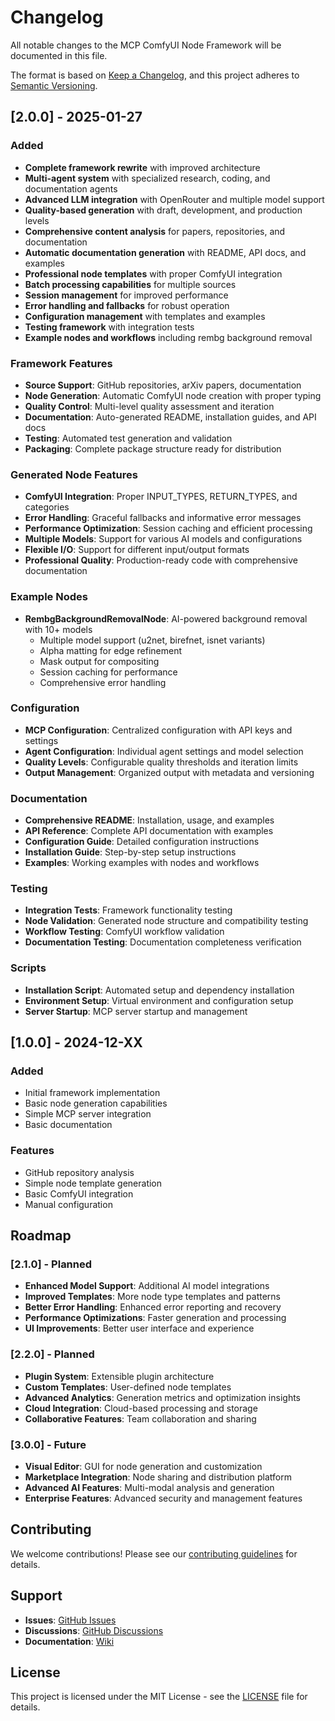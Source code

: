 # Changelog

All notable changes to the MCP ComfyUI Node Framework will be documented in this file.

The format is based on [Keep a Changelog](https://keepachangelog.com/en/1.0.0/),
and this project adheres to [Semantic Versioning](https://semver.org/spec/v2.0.0.html).

## [2.0.0] - 2025-01-27

### Added
- **Complete framework rewrite** with improved architecture
- **Multi-agent system** with specialized research, coding, and documentation agents
- **Advanced LLM integration** with OpenRouter and multiple model support
- **Quality-based generation** with draft, development, and production levels
- **Comprehensive content analysis** for papers, repositories, and documentation
- **Automatic documentation generation** with README, API docs, and examples
- **Professional node templates** with proper ComfyUI integration
- **Batch processing capabilities** for multiple sources
- **Session management** for improved performance
- **Error handling and fallbacks** for robust operation
- **Configuration management** with templates and examples
- **Testing framework** with integration tests
- **Example nodes and workflows** including rembg background removal

### Framework Features
- **Source Support**: GitHub repositories, arXiv papers, documentation
- **Node Generation**: Automatic ComfyUI node creation with proper typing
- **Quality Control**: Multi-level quality assessment and iteration
- **Documentation**: Auto-generated README, installation guides, and API docs
- **Testing**: Automated test generation and validation
- **Packaging**: Complete package structure ready for distribution

### Generated Node Features
- **ComfyUI Integration**: Proper INPUT_TYPES, RETURN_TYPES, and categories
- **Error Handling**: Graceful fallbacks and informative error messages
- **Performance Optimization**: Session caching and efficient processing
- **Multiple Models**: Support for various AI models and configurations
- **Flexible I/O**: Support for different input/output formats
- **Professional Quality**: Production-ready code with comprehensive documentation

### Example Nodes
- **RembgBackgroundRemovalNode**: AI-powered background removal with 10+ models
  - Multiple model support (u2net, birefnet, isnet variants)
  - Alpha matting for edge refinement
  - Mask output for compositing
  - Session caching for performance
  - Comprehensive error handling

### Configuration
- **MCP Configuration**: Centralized configuration with API keys and settings
- **Agent Configuration**: Individual agent settings and model selection
- **Quality Levels**: Configurable quality thresholds and iteration limits
- **Output Management**: Organized output with metadata and versioning

### Documentation
- **Comprehensive README**: Installation, usage, and examples
- **API Reference**: Complete API documentation with examples
- **Configuration Guide**: Detailed configuration instructions
- **Installation Guide**: Step-by-step setup instructions
- **Examples**: Working examples with nodes and workflows

### Testing
- **Integration Tests**: Framework functionality testing
- **Node Validation**: Generated node structure and compatibility testing
- **Workflow Testing**: ComfyUI workflow validation
- **Documentation Testing**: Documentation completeness verification

### Scripts
- **Installation Script**: Automated setup and dependency installation
- **Environment Setup**: Virtual environment and configuration setup
- **Server Startup**: MCP server startup and management

## [1.0.0] - 2024-12-XX

### Added
- Initial framework implementation
- Basic node generation capabilities
- Simple MCP server integration
- Basic documentation

### Features
- GitHub repository analysis
- Simple node template generation
- Basic ComfyUI integration
- Manual configuration

## Roadmap

### [2.1.0] - Planned
- **Enhanced Model Support**: Additional AI model integrations
- **Improved Templates**: More node type templates and patterns
- **Better Error Handling**: Enhanced error reporting and recovery
- **Performance Optimizations**: Faster generation and processing
- **UI Improvements**: Better user interface and experience

### [2.2.0] - Planned
- **Plugin System**: Extensible plugin architecture
- **Custom Templates**: User-defined node templates
- **Advanced Analytics**: Generation metrics and optimization insights
- **Cloud Integration**: Cloud-based processing and storage
- **Collaborative Features**: Team collaboration and sharing

### [3.0.0] - Future
- **Visual Editor**: GUI for node generation and customization
- **Marketplace Integration**: Node sharing and distribution platform
- **Advanced AI Features**: Multi-modal analysis and generation
- **Enterprise Features**: Advanced security and management features

## Contributing

We welcome contributions! Please see our [contributing guidelines](CONTRIBUTING.md) for details.

## Support

- **Issues**: [GitHub Issues](https://github.com/A043-studios/mcp-comfyui-node-framework/issues)
- **Discussions**: [GitHub Discussions](https://github.com/A043-studios/mcp-comfyui-node-framework/discussions)
- **Documentation**: [Wiki](https://github.com/A043-studios/mcp-comfyui-node-framework/wiki)

## License

This project is licensed under the MIT License - see the [LICENSE](LICENSE) file for details.
